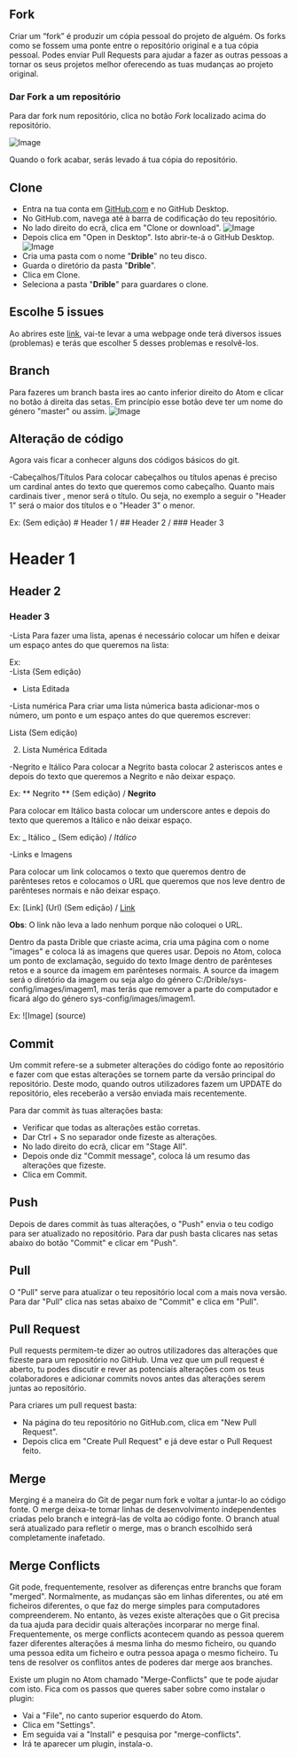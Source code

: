 ## Fork

Criar um “fork” é produzir um cópia pessoal do projeto de alguém. Os forks como se fossem uma ponte entre o repositório original e a tua cópia pessoal. Podes enviar Pull Requests para ajudar a fazer as outras pessoas a tornar os seus projetos melhor oferecendo as tuas mudanças ao projeto original.

### Dar Fork a um repositório

Para dar fork num repositório, clica no botão _Fork_ localizado acima do repositório.

 ![Image](/sys-config/images/fork_forkbutton.png)

 Quando o fork acabar, serás levado á tua cópia do repositório.

## Clone

- Entra na tua conta em [GitHub.com](https://github.com/) e no GitHub Desktop.
- No GitHub.com, navega até à barra de codificação do teu repositório.
- No lado direito do ecrã, clica em "Clone or download".
  ![Image](/sys-config/images/clone_clonebutton.PNG)
- Depois clica em "Open in Desktop". Isto abrir-te-á o GitHub Desktop.
  ![Image](/sys-config/images/clone_opendesktop.PNG)
- Cria uma pasta com o nome "**Drible**" no teu disco.
- Guarda o diretório da pasta "**Drible**".
- Clica em Clone.
- Seleciona a pasta "**Drible**" para guardares o clone.

## Escolhe 5 issues

Ao abrires este [link](https://github.com/popperz0r/drible/issues), vai-te levar a uma webpage onde terá diversos issues (problemas) e terás que escolher 5 desses problemas e resolvê-los.

## Branch

Para fazeres um branch basta ires ao canto inferior direito do Atom e clicar no botão á direita das setas. Em princípio esse botão deve ter um nome do género "master" ou assim.
![Image](/sys-config/images/branch_howto.PNG)

## Alteração de código

Agora vais ficar a conhecer alguns dos códigos básicos do git.

-Cabeçalhos/Títulos
  Para colocar cabeçalhos ou títulos apenas é preciso um cardinal antes do texto que queremos como cabeçalho. Quanto mais cardinais tiver , menor será o título. Ou seja, no exemplo a seguir o "Header 1" será o maior dos títulos e o "Header 3" o menor.

  Ex:
        (Sem edição)  # Header 1 / ## Header 2  / ### Header 3

# Header 1
## Header 2
### Header 3

-Lista
  Para fazer uma lista, apenas é necessário colocar um hífen  e deixar um espaço antes do que queremos na lista:

  Ex:         
  -Lista (Sem edição)

  - Lista Editada

-Lista numérica
  Para criar uma lista númerica basta adicionar-mos o número, um ponto e um espaço antes do que queremos escrever:

  Lista (Sem edição)

  2. Lista Numérica Editada

-Negrito e Itálico
  Para colocar a Negrito basta colocar 2 asteriscos antes e depois do texto que queremos a Negrito e não deixar espaço.

  Ex:
        ** Negrito ** (Sem edição)  /  **Negrito**

  Para colocar em Itálico basta colocar um underscore antes e depois do texto que queremos a Itálico e não deixar espaço.

  Ex:
        _ Itálico _ (Sem edição)  /  _Itálico_

-Links e Imagens

Para colocar um link colocamos o texto que queremos dentro de parênteses retos e colocamos o URL que queremos que nos leve dentro de parênteses normais e não deixar espaço.

  Ex:
        [Link] (Url) (Sem edição) / [Link](Url)

**Obs**: O link não leva a lado nenhum porque não coloquei o URL.

Dentro da pasta Drible que criaste acima, cria uma página com o nome "images" e coloca lá as imagens que queres usar. Depois no Atom, coloca um ponto de exclamação, seguido do texto Image dentro de parênteses retos e a source da imagem em parênteses normais. A source da imagem será o diretório da imagem ou seja algo do género C:/Drible/sys-config/images/imagem1, mas terás que remover a parte do computador e ficará algo do género sys-config/images/imagem1.

  Ex:
        ![Image] (source)

## Commit

Um commit refere-se a submeter alterações do código fonte ao repositório e fazer com que estas alterações se tornem parte da versão principal do repositório. Deste modo, quando outros utilizadores fazem um UPDATE do repositório, eles receberão a versão enviada mais recentemente.

Para dar commit às tuas alterações basta:

- Verificar que todas as alterações estão corretas.
- Dar Ctrl + S no separador onde fizeste as alterações.
- No lado direito do ecrã, clicar em "Stage All".
- Depois onde diz "Commit message", coloca lá um resumo das alterações que fizeste.
- Clica em Commit.

## Push

Depois de dares commit às tuas alterações, o "Push" envia o teu codigo para ser atualizado no repositório. Para dar push basta clicares nas setas abaixo do botão "Commit" e clicar em "Push".

## Pull

O "Pull" serve para atualizar o teu repositório local com a mais nova versão. Para dar "Pull" clica nas setas abaixo de "Commit" e clica em "Pull".

## Pull Request

Pull requests permitem-te dizer ao outros utilizadores das alterações que fizeste para um repositório no GitHub. Uma vez que um pull request é aberto, tu podes discutir e rever as potenciais alterações com os teus colaboradores e adicionar commits novos antes das alterações serem juntas ao repositório.

Para criares um pull request basta:

- Na página do teu repositório no GitHub.com, clica em "New Pull Request".
- Depois clica em "Create Pull Request" e já deve estar o Pull Request feito.

## Merge

Merging é a maneira do Git de pegar num fork e voltar a juntar-lo ao código fonte. O merge deixa-te tomar linhas de desenvolvimento independentes criadas pelo branch e integrá-las de volta ao código fonte.
O branch atual será atualizado para refletir o merge, mas o branch escolhido será completamente inafetado.

## Merge Conflicts

Git pode, frequentemente, resolver as diferenças entre branchs que foram "merged". Normalmente, as mudanças são em linhas diferentes, ou até em ficheiros diferentes, o que faz do merge simples para computadores compreenderem. No entanto, às vezes existe alterações que o Git precisa da tua ajuda para decidir quais alterações incorparar no merge final. Frequentemente, os merge conflicts acontecem quando as pessoa querem fazer diferentes alterações á mesma linha do mesmo ficheiro, ou quando uma pessoa edita um ficheiro e outra pessoa apaga o mesmo ficheiro. Tu tens de resolver os conflitos antes de poderes dar merge aos branches.

Existe um plugin no Atom chamado "Merge-Conflicts" que te pode ajudar com isto. Fica com os passos que queres saber sobre como instalar o plugin:

- Vai a "File", no canto superior esquerdo do Atom.
- Clica em "Settings".
- Em seguida vai a "Install" e pesquisa por "merge-conflicts".
- Irá te aparecer um plugin, instala-o.
